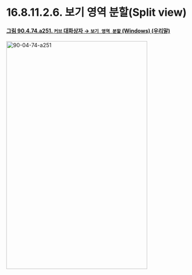# 16.8.11.2.6. 보기 영역 분할(Split view)

<a id="90-04-74-a251"></a>

#### [그림 90.4.74.a251. `커브` 대화상자 → `보기 영역 분할` (Windows) (우리말)](./90-04-0074-curves.md#90-04-74-a251)
<img width="372" height="602" alt="90-04-74-a251" src="https://github.com/user-attachments/assets/bce6b63c-4505-4b8e-bdd6-91b3cc3d9205" />